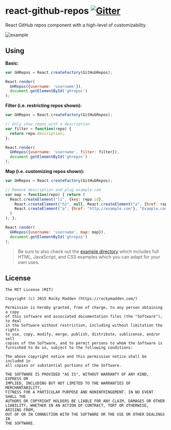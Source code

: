 # react-github-repos [![Gitter](http://img.shields.io/badge/gitter-join%20chatroom-brightgreen.svg)](https://gitter.im/rockymadden/react-github-repos)
React GitHub repos component with a high-level of customizability.

![example](http://share.rockymadden.com/image/2V3C3G1u2y2q/Image%202015-04-28%20at%2019%3A47%3A51.png)

## Using
__Basic:__
```javascript
var GHRepos = React.createFactory(GitHubRepos);

React.render(
  GHRepos({username: 'username'}),
  document.getElementById('ghrepos')
);
```

__Filter (i.e. restricting repos shown):__
```javascript
var GHRepos = React.createFactory(GitHubRepos);

// Only show repos with a description
var filter = function(repo) {
  return repo.description;
};

React.render(
  GHRepos({username: 'username', filter: filter}),
  document.getElementById('ghrepos')
);
```

__Map (i.e. customizing repos shown):__
```javascript
var GHRepos = React.createFactory(GitHubRepos);

// Remove description and plug example.com
var map = function(repo) { return (
  React.createElement("li", {key: repo.id},
    React.createElement("h2", null, React.createElement("a", {href: repo.homepage || repo.html_url}, repo.name)),
    React.createElement("a", {href: "http://example.com"}, "Example.com")
  )
); };

React.render(
  GHRepos({username: 'username', map: map}),
  document.getElementById('ghrepos')
);
```

> Be sure to also check out the [example directory](https://github.com/rockymadden/react-github-repos/tree/master/example)
which includes full HTML, JavaScript, and CSS examples which you can adapt for your own uses.

## License
```
The MIT License (MIT)

Copyright (c) 2015 Rocky Madden (https://rockymadden.com/)

Permission is hereby granted, free of charge, to any person obtaining a copy
of this software and associated documentation files (the "Software"), to deal
in the Software without restriction, including without limitation the rights
to use, copy, modify, merge, publish, distribute, sublicense, and/or sell
copies of the Software, and to permit persons to whom the Software is
furnished to do so, subject to the following conditions:

The above copyright notice and this permission notice shall be included in
all copies or substantial portions of the Software.

THE SOFTWARE IS PROVIDED "AS IS", WITHOUT WARRANTY OF ANY KIND, EXPRESS OR
IMPLIED, INCLUDING BUT NOT LIMITED TO THE WARRANTIES OF MERCHANTABILITY,
FITNESS FOR A PARTICULAR PURPOSE AND NONINFRINGEMENT. IN NO EVENT SHALL THE
AUTHORS OR COPYRIGHT HOLDERS BE LIABLE FOR ANY CLAIM, DAMAGES OR OTHER
LIABILITY, WHETHER IN AN ACTION OF CONTRACT, TORT OR OTHERWISE, ARISING FROM,
OUT OF OR IN CONNECTION WITH THE SOFTWARE OR THE USE OR OTHER DEALINGS IN
THE SOFTWARE.
```

